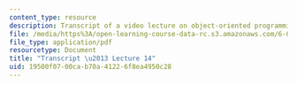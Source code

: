 ```yaml
---
content_type: resource
description: Transcript of a video lecture on object-oriented programming.
file: /media/https%3A/open-learning-course-data-rc.s3.amazonaws.com/6-00-introduction-to-computer-science-and-programming-fall-2008/19500f0700cab70a41226f8ea4950c28_6-00F08-L14.pdf
file_type: application/pdf
resourcetype: Document
title: "Transcript \u2013 Lecture 14"
uid: 19500f07-00ca-b70a-4122-6f8ea4950c28
---
```


